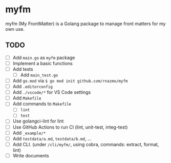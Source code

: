 # myfm

myfm (My FrontMatter) is a Golang package to manage front matters for my own use.

## TODO

- [ ] Add `main.go` as `myfm` package
- [ ] Implement a basic functions
- [ ] Add tests
  - [ ] Add `main_test.go`
- [ ] Add `go.mod` via `$ go mod init github.com/rnazmo/myfm`
- [ ] Add `.editorconfig`
- [ ] Add `./vscode/*` for VS Code settings
- [ ] Add `Makefile`
- [ ] Add commands to `Makefile`
  - [ ] `lint`
  - [ ] `test`
- [ ] Use golangci-lint for lint
- [ ] Use GitHub Actions to run CI (lint, unit-test, integ-test)
- [ ] Add `_example/*`
- [ ] Add `testdata/a.md`, `testdata/b.md`, ...
- [ ] Add CLI. (under `/cli/myfm/`, using cobra, commands: extract, format, lint)
- [ ] Write documents
